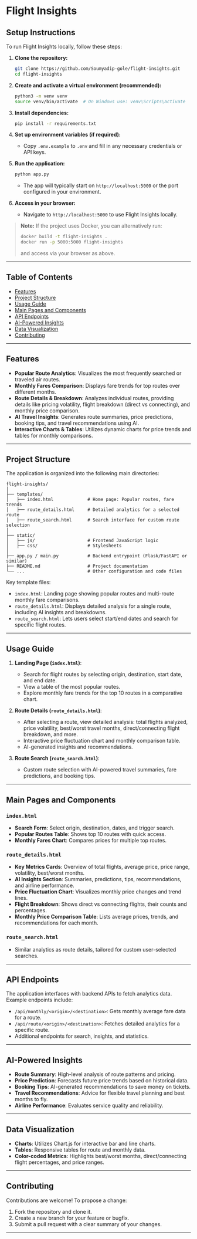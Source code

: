 # Flight Insights

## Setup Instructions

To run Flight Insights locally, follow these steps:

1. **Clone the repository:**
   ```bash
   git clone https://github.com/Soumyadip-gole/flight-insights.git
   cd flight-insights
   ```

2. **Create and activate a virtual environment (recommended):**
   ```bash
   python3 -m venv venv
   source venv/bin/activate  # On Windows use: venv\Scripts\activate
   ```

3. **Install dependencies:**
   ```bash
   pip install -r requirements.txt
   ```

4. **Set up environment variables (if required):**
   - Copy `.env.example` to `.env` and fill in any necessary credentials or API keys.

5. **Run the application:**
   ```bash
   python app.py
   ```
   - The app will typically start on `http://localhost:5000` or the port configured in your environment.

6. **Access in your browser:**
   - Navigate to `http://localhost:5000` to use Flight Insights locally.

> **Note:** If the project uses Docker, you can alternatively run:
> ```bash
> docker build -t flight-insights .
> docker run -p 5000:5000 flight-insights
> ```
> and access via your browser as above.

---

## Table of Contents

- [Features](#features)
- [Project Structure](#project-structure)
- [Usage Guide](#usage-guide)
- [Main Pages and Components](#main-pages-and-components)
- [API Endpoints](#api-endpoints)
- [AI-Powered Insights](#ai-powered-insights)
- [Data Visualization](#data-visualization)
- [Contributing](#contributing)

---

## Features

- **Popular Route Analytics**: Visualizes the most frequently searched or traveled air routes.
- **Monthly Fares Comparison**: Displays fare trends for top routes over different months.
- **Route Details & Breakdown**: Analyzes individual routes, providing details like pricing volatility, flight breakdown (direct vs connecting), and monthly price comparison.
- **AI Travel Insights**: Generates route summaries, price predictions, booking tips, and travel recommendations using AI.
- **Interactive Charts & Tables**: Utilizes dynamic charts for price trends and tables for monthly comparisons.

---

## Project Structure

The application is organized into the following main directories:

```
flight-insights/
│
├── templates/
│   ├── index.html             # Home page: Popular routes, fare trends
│   ├── route_details.html     # Detailed analytics for a selected route
│   ├── route_search.html      # Search interface for custom route selection
│
├── static/
│   ├── js/                    # Frontend JavaScript logic
│   ├── css/                   # Stylesheets
│
├── app.py / main.py           # Backend entrypoint (Flask/FastAPI or similar)
├── README.md                  # Project documentation
└── ...                        # Other configuration and code files
```

Key template files:
- `index.html`: Landing page showing popular routes and multi-route monthly fare comparisons.
- `route_details.html`: Displays detailed analysis for a single route, including AI insights and breakdowns.
- `route_search.html`: Lets users select start/end dates and search for specific flight routes.

---

## Usage Guide

1. **Landing Page (`index.html`)**:
   - Search for flight routes by selecting origin, destination, start date, and end date.
   - View a table of the most popular routes.
   - Explore monthly fare trends for the top 10 routes in a comparative chart.

2. **Route Details (`route_details.html`)**:
   - After selecting a route, view detailed analysis: total flights analyzed, price volatility, best/worst travel months, direct/connecting flight breakdown, and more.
   - Interactive price fluctuation chart and monthly comparison table.
   - AI-generated insights and recommendations.

3. **Route Search (`route_search.html`)**:
   - Custom route selection with AI-powered travel summaries, fare predictions, and booking tips.

---

## Main Pages and Components

### `index.html`
- **Search Form**: Select origin, destination, dates, and trigger search.
- **Popular Routes Table**: Shows top 10 routes with quick access.
- **Monthly Fares Chart**: Compares prices for multiple top routes.

### `route_details.html`
- **Key Metrics Cards**: Overview of total flights, average price, price range, volatility, best/worst months.
- **AI Insights Section**: Summaries, predictions, tips, recommendations, and airline performance.
- **Price Fluctuation Chart**: Visualizes monthly price changes and trend lines.
- **Flight Breakdown**: Shows direct vs connecting flights, their counts and percentages.
- **Monthly Price Comparison Table**: Lists average prices, trends, and recommendations for each month.

### `route_search.html`
- Similar analytics as route details, tailored for custom user-selected searches.

---

## API Endpoints

The application interfaces with backend APIs to fetch analytics data. Example endpoints include:

- `/api/monthly/<origin>/<destination>`: Gets monthly average fare data for a route.
- `/api/route/<origin>/<destination>`: Fetches detailed analytics for a specific route.
- Additional endpoints for search, insights, and statistics.

---

## AI-Powered Insights

- **Route Summary**: High-level analysis of route patterns and pricing.
- **Price Prediction**: Forecasts future price trends based on historical data.
- **Booking Tips**: AI-generated recommendations to save money on tickets.
- **Travel Recommendations**: Advice for flexible travel planning and best months to fly.
- **Airline Performance**: Evaluates service quality and reliability.

---

## Data Visualization

- **Charts**: Utilizes Chart.js for interactive bar and line charts.
- **Tables**: Responsive tables for route and monthly data.
- **Color-coded Metrics**: Highlights best/worst months, direct/connecting flight percentages, and price ranges.

---

## Contributing

Contributions are welcome! To propose a change:
1. Fork the repository and clone it.
2. Create a new branch for your feature or bugfix.
3. Submit a pull request with a clear summary of your changes.

---
